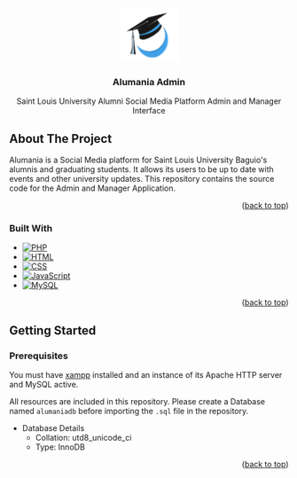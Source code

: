 <a id="readme-top"></a>

<!-- PROJECT LOGO -->
<br />
<div align="center">
  <a href="https://github.com/github_username/repo_name">
    <img src="admin/res/Alumania_logo.png" alt="Logo" width="106" height="98">
  </a>

<h3 align="center">Alumania Admin</h3>

  <p align="center">
    Saint Louis University Alumni Social Media Platform Admin and Manager Interface
  </p>
</div>



<!-- ABOUT THE PROJECT -->
## About The Project

Alumania is a Social Media platform for Saint Louis University Baguio's alumnis and graduating students. It allows its users to be up to date with events and other university updates. This repository contains the source code for the Admin and Manager Application.

<p align="right">(<a href="#readme-top">back to top</a>)</p>



### Built With

* [![PHP][PHP-logo]][PHP-url]
* [![HTML][HTML-logo]][HTML-url]
* [![CSS][CSS-logo]][CSS-url]
* [![JavaScript][JS-logo]][JS-url]
* [![MySQL][MYSQL-logo]][MYSQL-url]

<p align="right">(<a href="#readme-top">back to top</a>)</p>



<!-- GETTING STARTED -->
## Getting Started

### Prerequisites

You must have [xampp](https://nodejs.org/dist/v22.11.0/node-v22.11.0-x64.msi) installed and an instance of its Apache HTTP server and MySQL active.

All resources are included in this repository. Please create a Database named `alumaniadb` before importing the `.sql` file in the repository.

* Database Details
  - Collation: utd8_unicode_ci
  - Type: InnoDB

<p align="right">(<a href="#readme-top">back to top</a>)</p>


<!-- MARKDOWN LINKS & IMAGES -->
[PHP-logo]: https://img.shields.io/badge/php-777BB4?style=for-the-badge&logo=php&logoColor=white
[PHP-url]: https://www.php.net/
[HTML-logo]: https://img.shields.io/badge/html-E34F26?style=for-the-badge&logo=html5&logoColor=white
[HTML-url]: https://developer.mozilla.org/en-US/docs/Web/HTML
[CSS-logo]: https://img.shields.io/badge/css-1572B6?style=for-the-badge&logo=css3&logoColor=white
[CSS-url]: https://developer.mozilla.org/en-US/docs/Web/CSS
[JS-logo]: https://img.shields.io/badge/javascript-F7DF1E?style=for-the-badge&logo=javascript&logoColor=white
[JS-url]: https://developer.mozilla.org/en-US/docs/Web/JavaScript
[MYSQL-logo]: https://img.shields.io/badge/MySQL-4479A1?style=for-the-badge&logo=mysql&logoColor=white
[MYSQL-url]: https://www.mysql.com/


